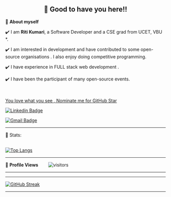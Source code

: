 <!-- README FILE CODE -->



<!-- WAKING HAND WITH GOOD TO HAVE YOU TEXT-->
<h2 align=center>👋 Good to have you here!!</h2>


<!--ABOUT ME CODE-->
🌱 **About myself**<br>

✔️ I am **Riti Kumari**, a Software Developer and a CSE grad from UCET, VBU *. <br>

✔️ I am interested in development and have contributed to some open-source organisations . I also enjoy doing competitive programming. <br>

✔️ I have experience in FULL stack web development .<br>

✔️ I have been the participant of many open-source events.

<br>


<!--NOMINATION FOR STAR GIT LINK CODE-->
<a href="https://stars.github.com/nominate/">You love what you see , Nominate me for GitHub Star </a>


<!-- SOCAIL MEDIA HANDLES -->
[![Linkedin Badge](https://img.shields.io/badge/-RitiKumari-blue?style=flat-square&logo=Linkedin&logoColor=white&link=https://www.linkedin.com/in/riti2409/)](https://www.linkedin.com/in/riti2409/)

[![Gmail Badge](https://img.shields.io/badge/-ritikumariupadhyay24@gmail.com-c14438?style=flat-square&logo=Gmail&logoColor=white&link=mailto:ritikumariupadhyay24@gmail.com)](mailto:ritikumariupadhyay24@gmail.com)

---

<!-- STATISTICS ABOUT PROFILE -->

 📶 Stats:<br><br>
 
 
<!--  TOP LANGUAGES STATISTICS -->
 [![Top Langs](https://github-readme-stats.vercel.app/api/top-langs/?username=riti2409&theme=dark&layout=compact&align=right&width=40%)](https://github.com/anuraghazra/github-readme-stats)
 
 ---
 
<!--  PROFILES VIEWS -->
🌱 **Profile Views**&nbsp;&nbsp;&nbsp;&nbsp;&nbsp;&nbsp;&nbsp;
![visitors](https://profile-counter.glitch.me/ritikumariupadhyay24/count.svg?align=center)

 --- 
 
 <hr>
 
<!--  CONTRIBUTION AND STREAK BLOCK -->
 [![GitHub Streak](https://github-readme-streak-stats.herokuapp.com/?user=riti2409&currStreakNum=2FD3EB&fire=pink&sideLabels=F00&theme=nightowl)](https://git.io/streak-stats)       
         

---
  </code>
</p>


<!-- ![My github stats](https://github-readme-stats.vercel.app/api?username=riti2409&show_icons=true&title_color=fff&icon_color=79ff97&text_color=9f9f9f&bg_color=151515&count_private=true&width=40%&align=left) 
<center><img src="https://logimp.files.wordpress.com/2019/01/viral-p-1.gif?w=736&zoom=2" align="right" width="30%"></center>




 -->
